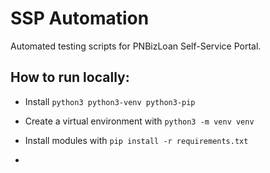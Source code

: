 # SSP Automation

Automated testing scripts for PNBizLoan Self-Service Portal.

## How to run locally:

- Install `python3 python3-venv python3-pip`
- Create a virtual environment with `python3 -m venv venv`
- Install modules with `pip install -r requirements.txt`

- 
